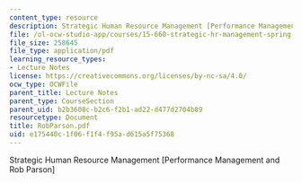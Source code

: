 ```yaml
---
content_type: resource
description: Strategic Human Resource Management [Performance Management and Rob Parson]
file: /ol-ocw-studio-app/courses/15-660-strategic-hr-management-spring-2003/e175440c1f06f1f4f95ad615a5f75368_RobParson.pdf
file_size: 258645
file_type: application/pdf
learning_resource_types:
- Lecture Notes
license: https://creativecommons.org/licenses/by-nc-sa/4.0/
ocw_type: OCWFile
parent_title: Lecture Notes
parent_type: CourseSection
parent_uid: b2b3608c-b2c6-f2b1-ad22-d477d2704b89
resourcetype: Document
title: RobParson.pdf
uid: e175440c-1f06-f1f4-f95a-d615a5f75368
---
```

Strategic Human Resource Management [Performance Management and Rob Parson]